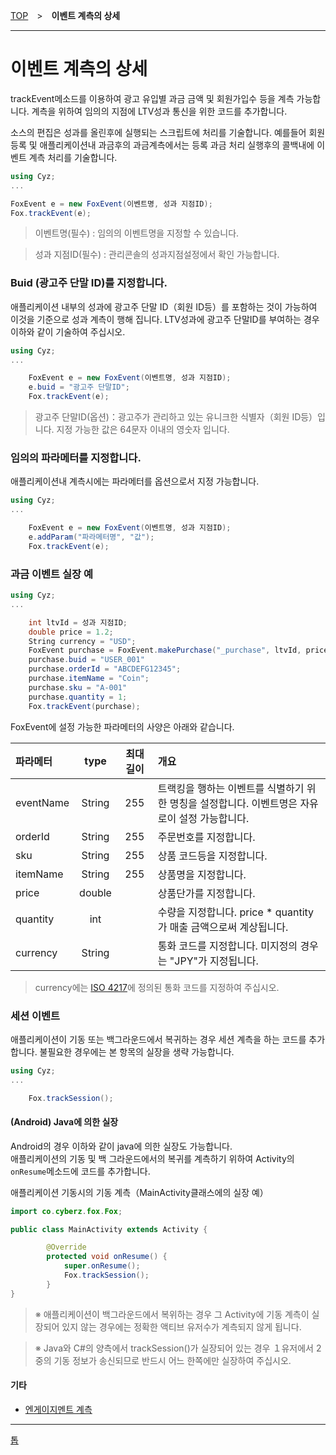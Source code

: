 [TOP](../../README.md)　>　**이벤트 계측의 상세**

---

# 이벤트 계측의 상세

trackEvent메소드를 이용하여 광고 유입별 과금 금액 및 회원가입수 등을 계측 가능합니다. 계측을 위하여 임의의 지점에 LTV성과 통신을 위한 코드를 추가합니다.

소스의 편집은 성과를 올린후에 실행되는 스크립트에 처리를 기술합니다. 예를들어 회원등록 및 애플리케이션내 과금후의 과금계측에서는 등록 과금 처리 실행후의 콜백내에 이벤트 계측 처리를 기술합니다.

```cs
using Cyz;
...

FoxEvent e = new FoxEvent(이벤트명, 성과 지점ID);
Fox.trackEvent(e);
```

> 이벤트명(필수) : 임의의 이벤트명을 지정할 수 있습니다.

> 성과 지점ID(필수) : 관리콘솔의 성과지점설정에서 확인 가능합니다.

<div id="add_buid"></div>

### Buid (광고주 단말 ID)를 지정합니다.

애플리케이션 내부의 성과에 광고주 단말 ID（회원 ID등）를 포함하는 것이 가능하여 이것을 기준으로 성과 계측이 행해 집니다. LTV성과에 광고주 단말ID를 부여하는 경우 이하와 같이 기술하여 주십시오.

```cs
using Cyz;
...

	FoxEvent e = new FoxEvent(이벤트명, 성과 지점ID);
	e.buid = "광고주 단말ID";
	Fox.trackEvent(e);
```

> 광고주 단말ID(옵션)：광고주가 관리하고 있는 유니크한 식별자（회원 ID등）입니다.
지정 가능한 값은 64문자 이내의 영숫자 입니다.

<div id="add_params"></div>

### 임의의 파라메터를 지정합니다.

애플리케이션내 계측시에는 파라메터를 옵션으로서 지정 가능합니다.

```cs
using Cyz;
...

	FoxEvent e = new FoxEvent(이벤트명, 성과 지점ID);
	e.addParam("파라메터명", "값");
	Fox.trackEvent(e);
```

<div id="purchase"></div>

### 과금 이벤트 실장 예

```cs
using Cyz;
...

	int ltvId = 성과 지점ID;
	double price = 1.2;
	String currency = "USD";
	FoxEvent purchase = FoxEvent.makePurchase("_purchase", ltvId, price, currency);
	purchase.buid = "USER_001"
	purchase.orderId = "ABCDEFG12345";
	purchase.itemName = "Coin";
	purchase.sku = "A-001"
	purchase.quantity = 1;
	Fox.trackEvent(purchase);
```

FoxEvent에 설정 가능한 파라메터의 사양은 아래와 같습니다.

|파라메터|type|최대 길이|개요|
|:------|:------:|:------:|:------|
|eventName|String|255|트랙킹을 행하는 이벤트를 식별하기 위한 명칭을 설정합니다. 이벤트명은 자유로이 설정 가능합니다.|
|orderId|String|255|주문번호를 지정합니다.|
|sku|String|255|상품 코드등을 지정합니다.|
|itemName|String|255|상품명을 지정합니다.|
|price|double||상품단가를 지정합니다.|
|quantity|int||수량을 지정합니다. price * quantity가 매출 금액으로써 계상됩니다.|
|currency|String||통화 코드를 지정합니다. 미지정의 경우는 "JPY"가 지정됩니다.|

> currency에는 [ISO 4217](http://ko.wikipedia.org/wiki/ISO_4217)에 정의된 통화 코드를 지정하여 주십시오.

<div id="session"></div>

### 세션 이벤트

애플리케이션이 기동 또는 백그라운드에서 복귀하는 경우 세션 계측을 하는 코드를 추가합니다. 불필요한 경우에는 본 항목의 실장을 생략 가능합니다.

```cs
using Cyz;
...

	Fox.trackSession();
```

#### (Android) Java에 의한 실장

Android의 경우 이하와 같이 java에 의한 실장도 가능합니다.<br>
애플리케이션의 기동 및 백 그라운드에서의 복귀를 계측하기 위하여 Activity의 `onResume`메소드에 코드를 추가합니다.

애플리케이션 기동시의 기동 계측（MainActivity클래스에의 실장 예）
```java
import co.cyberz.fox.Fox;

public class MainActivity extends Activity {

		@Override
		protected void onResume() {
            super.onResume();
            Fox.trackSession();
		}
}
```
> ※ 애플리케이션이 백그라운드에서 복위하는 경우 그 Activity에 기동 계측이 실장되어 있지 않는 경우에는 정확한 액티브 유저수가 계측되지 않게 됩니다.

> ※ Java와 C#의 양측에서 trackSession()가 실장되어 있는 경우 １유저에서 2중의 기동 정보가 송신되므로 반드시 어느 한쪽에만 실장하여 주십시오.

#### 기타

* [엔게이지멘트 계측](./engagement/README.md)


---
[톱](../../README.md)
